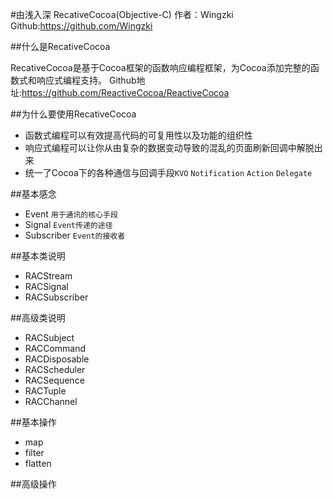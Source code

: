#由浅入深 RecativeCocoa(Objective-C)
作者：Wingzki Github:<https://github.com/Wingzki>

##什么是RecativeCocoa

RecativeCocoa是基于Cocoa框架的函数响应编程框架，为Cocoa添加完整的函数式和响应式编程支持。
Github地址:<https://github.com/ReactiveCocoa/ReactiveCocoa>


##为什么要使用RecativeCocoa

* 函数式编程可以有效提高代码的可复用性以及功能的组织性
* 响应式编程可以让你从由复杂的数据变动导致的混乱的页面刷新回调中解脱出来
* 统一了Cocoa下的各种通信与回调手段`KVO` `Notification` `Action` `Delegate`

##基本感念

* Event `用于通讯的核心手段`
* Signal `Event传递的途径`
* Subscriber `Event的接收者`

##基本类说明

* RACStream
* RACSignal
* RACSubscriber

##高级类说明

* RACSubject
* RACCommand
* RACDisposable
* RACScheduler
* RACSequence
* RACTuple
* RACChannel

##基本操作

* map
* filter
* flatten

##高级操作




